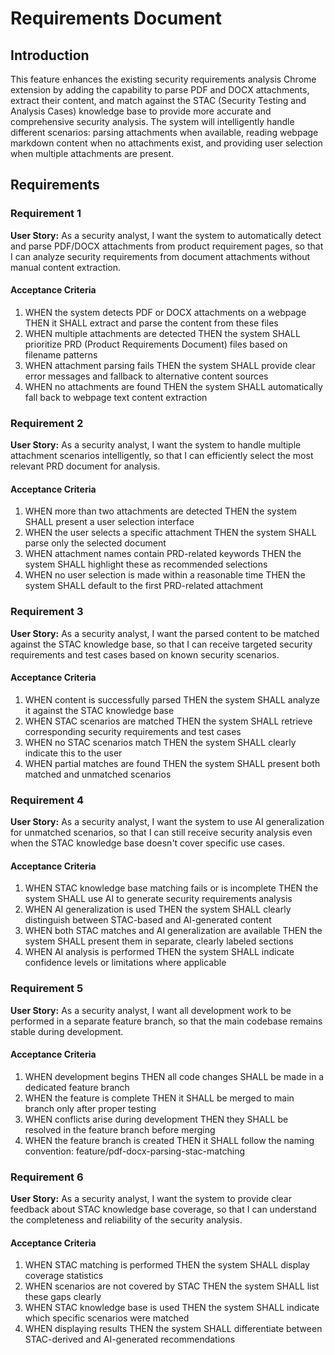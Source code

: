 # Requirements Document

## Introduction

This feature enhances the existing security requirements analysis Chrome extension by adding the capability to parse PDF and DOCX attachments, extract their content, and match against the STAC (Security Testing and Analysis Cases) knowledge base to provide more accurate and comprehensive security analysis. The system will intelligently handle different scenarios: parsing attachments when available, reading webpage markdown content when no attachments exist, and providing user selection when multiple attachments are present.

## Requirements

### Requirement 1

**User Story:** As a security analyst, I want the system to automatically detect and parse PDF/DOCX attachments from product requirement pages, so that I can analyze security requirements from document attachments without manual content extraction.

#### Acceptance Criteria

1. WHEN the system detects PDF or DOCX attachments on a webpage THEN it SHALL extract and parse the content from these files
2. WHEN multiple attachments are detected THEN the system SHALL prioritize PRD (Product Requirements Document) files based on filename patterns
3. WHEN attachment parsing fails THEN the system SHALL provide clear error messages and fallback to alternative content sources
4. WHEN no attachments are found THEN the system SHALL automatically fall back to webpage text content extraction

### Requirement 2

**User Story:** As a security analyst, I want the system to handle multiple attachment scenarios intelligently, so that I can efficiently select the most relevant PRD document for analysis.

#### Acceptance Criteria

1. WHEN more than two attachments are detected THEN the system SHALL present a user selection interface
2. WHEN the user selects a specific attachment THEN the system SHALL parse only the selected document
3. WHEN attachment names contain PRD-related keywords THEN the system SHALL highlight these as recommended selections
4. WHEN no user selection is made within a reasonable time THEN the system SHALL default to the first PRD-related attachment

### Requirement 3

**User Story:** As a security analyst, I want the parsed content to be matched against the STAC knowledge base, so that I can receive targeted security requirements and test cases based on known security scenarios.

#### Acceptance Criteria

1. WHEN content is successfully parsed THEN the system SHALL analyze it against the STAC knowledge base
2. WHEN STAC scenarios are matched THEN the system SHALL retrieve corresponding security requirements and test cases
3. WHEN no STAC scenarios match THEN the system SHALL clearly indicate this to the user
4. WHEN partial matches are found THEN the system SHALL present both matched and unmatched scenarios

### Requirement 4

**User Story:** As a security analyst, I want the system to use AI generalization for unmatched scenarios, so that I can still receive security analysis even when the STAC knowledge base doesn't cover specific use cases.

#### Acceptance Criteria

1. WHEN STAC knowledge base matching fails or is incomplete THEN the system SHALL use AI to generate security requirements analysis
2. WHEN AI generalization is used THEN the system SHALL clearly distinguish between STAC-based and AI-generated content
3. WHEN both STAC matches and AI generalization are available THEN the system SHALL present them in separate, clearly labeled sections
4. WHEN AI analysis is performed THEN the system SHALL indicate confidence levels or limitations where applicable

### Requirement 5

**User Story:** As a security analyst, I want all development work to be performed in a separate feature branch, so that the main codebase remains stable during development.

#### Acceptance Criteria

1. WHEN development begins THEN all code changes SHALL be made in a dedicated feature branch
2. WHEN the feature is complete THEN it SHALL be merged to main branch only after proper testing
3. WHEN conflicts arise during development THEN they SHALL be resolved in the feature branch before merging
4. WHEN the feature branch is created THEN it SHALL follow the naming convention: feature/pdf-docx-parsing-stac-matching

### Requirement 6

**User Story:** As a security analyst, I want the system to provide clear feedback about STAC knowledge base coverage, so that I can understand the completeness and reliability of the security analysis.

#### Acceptance Criteria

1. WHEN STAC matching is performed THEN the system SHALL display coverage statistics
2. WHEN scenarios are not covered by STAC THEN the system SHALL list these gaps clearly
3. WHEN STAC knowledge base is used THEN the system SHALL indicate which specific scenarios were matched
4. WHEN displaying results THEN the system SHALL differentiate between STAC-derived and AI-generated recommendations